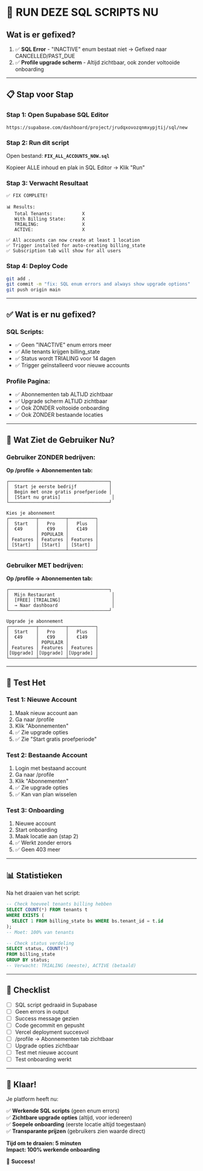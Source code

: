 # 🚨 RUN DEZE SQL SCRIPTS NU

## Wat is er gefixed?

1. ✅ **SQL Error** - "INACTIVE" enum bestaat niet → Gefixed naar CANCELLED/PAST_DUE
2. ✅ **Profile upgrade scherm** - Altijd zichtbaar, ook zonder voltooide onboarding

---

## 📋 Stap voor Stap

### Stap 1: Open Supabase SQL Editor

```
https://supabase.com/dashboard/project/jrudqxovozqnmxypjtij/sql/new
```

### Stap 2: Run dit script

Open bestand: **`FIX_ALL_ACCOUNTS_NOW.sql`**

Kopieer ALLE inhoud en plak in SQL Editor → Klik "Run"

### Stap 3: Verwacht Resultaat

```
✅ FIX COMPLETE!

📊 Results:
   Total Tenants:           X
   With Billing State:      X
   TRIALING:                X
   ACTIVE:                  X

✅ All accounts can now create at least 1 location
✅ Trigger installed for auto-creating billing_state
✅ Subscription tab will show for all users
```

### Stap 4: Deploy Code

```bash
git add .
git commit -m "fix: SQL enum errors and always show upgrade options"
git push origin main
```

---

## ✅ Wat is er nu gefixed?

### SQL Scripts:
- ✅ Geen "INACTIVE" enum errors meer
- ✅ Alle tenants krijgen billing_state
- ✅ Status wordt TRIALING voor 14 dagen
- ✅ Trigger geïnstalleerd voor nieuwe accounts

### Profile Pagina:
- ✅ Abonnementen tab ALTIJD zichtbaar
- ✅ Upgrade scherm ALTIJD zichtbaar
- ✅ Ook ZONDER voltooide onboarding
- ✅ Ook ZONDER bestaande locaties

---

## 🎨 Wat Ziet de Gebruiker Nu?

### Gebruiker ZONDER bedrijven:

**Op /profile → Abonnementen tab:**

```
┌─────────────────────────────────────┐
│  Start je eerste bedrijf            │
│  Begin met onze gratis proefperiode │
│  [Start nu gratis]                   │
└─────────────────────────────────────┘

Kies je abonnement
┌──────────┬──────────┬──────────┐
│  Start   │   Pro    │   Plus   │
│  €49     │   €99    │   €149   │
│          │ POPULAIR │          │
│ Features │ Features │ Features │
│ [Start]  │ [Start]  │ [Start]  │
└──────────┴──────────┴──────────┘
```

### Gebruiker MET bedrijven:

**Op /profile → Abonnementen tab:**

```
┌─────────────────────────────────────┐
│  Mijn Restaurant                     │
│  [FREE] [TRIALING]                   │
│  → Naar dashboard                    │
└─────────────────────────────────────┘

Upgrade je abonnement
┌──────────┬──────────┬──────────┐
│  Start   │   Pro    │   Plus   │
│  €49     │   €99    │   €149   │
│          │ POPULAIR │          │
│ Features │ Features │ Features │
│[Upgrade] │[Upgrade] │[Upgrade] │
└──────────┴──────────┴──────────┘
```

---

## 🧪 Test Het

### Test 1: Nieuwe Account
1. Maak nieuw account aan
2. Ga naar /profile
3. Klik "Abonnementen"
4. ✅ Zie upgrade opties
5. ✅ Zie "Start gratis proefperiode"

### Test 2: Bestaande Account
1. Login met bestaand account
2. Ga naar /profile
3. Klik "Abonnementen"
4. ✅ Zie upgrade opties
5. ✅ Kan van plan wisselen

### Test 3: Onboarding
1. Nieuwe account
2. Start onboarding
3. Maak locatie aan (stap 2)
4. ✅ Werkt zonder errors
5. ✅ Geen 403 meer

---

## 📊 Statistieken

Na het draaien van het script:

```sql
-- Check hoeveel tenants billing hebben
SELECT COUNT(*) FROM tenants t
WHERE EXISTS (
  SELECT 1 FROM billing_state bs WHERE bs.tenant_id = t.id
);
-- Moet: 100% van tenants

-- Check status verdeling
SELECT status, COUNT(*) 
FROM billing_state 
GROUP BY status;
-- Verwacht: TRIALING (meeste), ACTIVE (betaald)
```

---

## 🎯 Checklist

- [ ] SQL script gedraaid in Supabase
- [ ] Geen errors in output
- [ ] Success message gezien
- [ ] Code gecommit en gepusht
- [ ] Vercel deployment succesvol
- [ ] /profile → Abonnementen tab zichtbaar
- [ ] Upgrade opties zichtbaar
- [ ] Test met nieuwe account
- [ ] Test onboarding werkt

---

## 🎉 Klaar!

Je platform heeft nu:

✅ **Werkende SQL scripts** (geen enum errors)  
✅ **Zichtbare upgrade opties** (altijd, voor iedereen)  
✅ **Soepele onboarding** (eerste locatie altijd toegestaan)  
✅ **Transparante prijzen** (gebruikers zien waarde direct)  

**Tijd om te draaien: 5 minuten**  
**Impact: 100% werkende onboarding**

🚀 **Success!**

